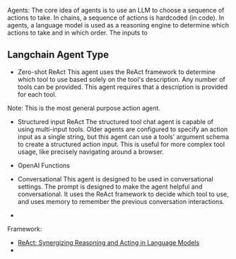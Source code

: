 Agents:
The core idea of agents is to use an LLM to choose a sequence of actions to take. In chains, a sequence of actions is hardcoded (in code). In agents, a language model is used as a reasoning engine to determine which actions to take and in which order. The inputs to 

## Langchain Agent Type
- Zero-shot ReAct
This agent uses the ReAct framework to determine which tool to use based solely on the tool's description. Any number of tools can be provided. This agent requires that a description is provided for each tool.

Note: This is the most general purpose action agent.
- Structured input ReAct
The structured tool chat agent is capable of using multi-input tools. Older agents are configured to specify an action input as a single string, but this agent can use a tools' argument schema to create a structured action input. This is useful for more complex tool usage, like precisely navigating around a browser.

- OpenAI Functions
- Conversational
This agent is designed to be used in conversational settings. The prompt is designed to make the agent helpful and conversational. It uses the ReAct framework to decide which tool to use, and uses memory to remember the previous conversation interactions.
- 


Framework:
 - [ReAct: Synergizing Reasoning and Acting in Language Models](https://react-lm.github.io/)
 - 